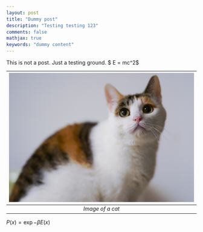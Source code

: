 ```yaml
---
layout: post
title: "Dummy post"
description: "Testing testing 123"
comments: false
mathjax: true
keywords: "dummy content"
---
```



This is not a post. Just a testing ground.
$ E = mc^2$

| ![Image of cat](/assets/images/cat.jpg) |
|:--:|
| *Image of a cat* |

$P(x) = \exp{-\beta E(x)}$
